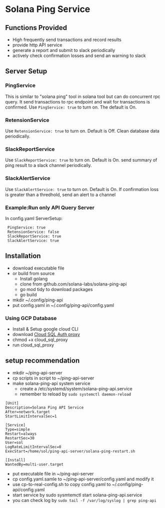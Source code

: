 # Solana Ping Service 

## Functions Provided
- High frequently send transactions and record results
- provide http API service 
- generate a report and submit to slack periodically
- actively check confirmation losses and send an warning to slack

## Server Setup
### PingService
This is similar to  "solana ping" tool in solana tool but can do concurrent rpc query.
It send transactions to rpc endpoint and wait for transactions is confirmed. 
Use `PingService: true` to turn on. The default is On. 

### RetensionService
Use `RetensionService: true` to turn on. Default is Off.
Clean database data periodically.

### SlackReportService
Use `SlackReportService: true` to turn on. Default is On.
send summary of ping result to a slack channel periodically.

### SlackAlertService
Use `SlackAlertService: true` to turn on. Default is On.
If confirmation loss is greater than a thredhold, send an alert to a channel

### Example:Run only API Query Server
In config.yaml ServerSetup: 
```
 PingService: true           
 RetensionService: false        
 SlackReportService: true
 SlackAlertService: true    
```

## Installation
- download executable file 
- or build from source
    - Install golang 
    - clone from github.com/solana-labs/solana-ping-api
    - go mod tidy to download packages
    - go build 
- mkdir ~/.config/ping-api
- put config.yaml in ~/.config/ping-api/config.yaml
### Using GCP Database
- Install & Setup google cloud CLI
- download [Cloud SQL Auth proxy](https://cloud.google.com/sql/docs/postgres/sql-proxy)
- chmod +x cloud_sql_proxy
- run cloud_sql_proxy

## setup recommendation
- mkdir ~/ping-api-server
- cp scripts in script to ~/ping-api-server
- make solana-ping-api system service 
    - create a /etc/systemd/system/solana-ping-api.service
    - remember to reload by ```sudo systemctl daemon-reload```

```
[Unit]
Description=Solana Ping API Service
After=network.target
StartLimitIntervalSec=1

[Service]
Type=simple
Restart=always
RestartSec=30
User=sol
LogRateLimitIntervalSec=0
ExecStart=/home/sol/ping-api-server/solana-ping-restart.sh

[Install]
WantedBy=multi-user.target

```

- put executable file in ~/ping-api-server
- cp config.yaml.samle to ~/ping-api-server/config.yaml and modify it 
- use cp-to-real-config.sh to copy config.yaml to ~/.config/ping-api/config.yaml
- start service by sudo sysmtemctl start solana-ping-api.service
- you can check log by ```sudo tail -f /var/log/syslog | grep ping-api```
